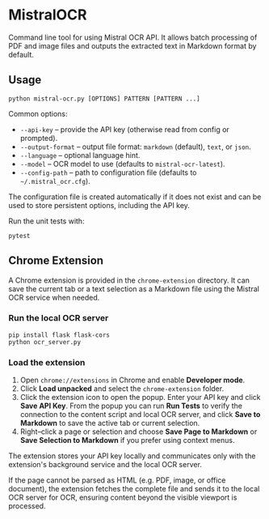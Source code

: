 # MistralOCR

Command line tool for using Mistral OCR API. It allows batch processing of PDF
and image files and outputs the extracted text in Markdown format by default.

## Usage

```
python mistral-ocr.py [OPTIONS] PATTERN [PATTERN ...]
```

Common options:

- `--api-key` – provide the API key (otherwise read from config or prompted).
- `--output-format` – output file format: `markdown` (default), `text`, or `json`.
- `--language` – optional language hint.
- `--model` – OCR model to use (defaults to `mistral-ocr-latest`).
- `--config-path` – path to configuration file (defaults to `~/.mistral_ocr.cfg`).

The configuration file is created automatically if it does not exist and can be
used to store persistent options, including the API key.

Run the unit tests with:

```
pytest
```

## Chrome Extension

A Chrome extension is provided in the `chrome-extension` directory. It can
save the current tab or a text selection as a Markdown file using the Mistral
OCR service when needed.

### Run the local OCR server

```
pip install flask flask-cors
python ocr_server.py
```

### Load the extension

1. Open `chrome://extensions` in Chrome and enable **Developer mode**.
2. Click **Load unpacked** and select the `chrome-extension` folder.
3. Click the extension icon to open the popup. Enter your API key and click
   **Save API Key**. From the popup you can run **Run Tests** to verify the
   connection to the content script and local OCR server, and click
   **Save to Markdown** to save the active tab or current selection.
4. Right–click a page or selection and choose **Save Page to Markdown** or
   **Save Selection to Markdown** if you prefer using context menus.

The extension stores your API key locally and communicates only with the
extension's background service and the local OCR server.

If the page cannot be parsed as HTML (e.g. PDF, image, or office document), the
extension fetches the complete file and sends it to the local OCR server for
OCR, ensuring content beyond the visible viewport is processed.

